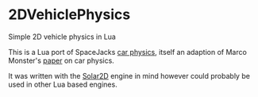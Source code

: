 # 2DVehiclePhysics
Simple 2D vehicle physics in Lua

This is a Lua port of SpaceJacks [car physics](https://github.com/spacejack/carphysics2d), itself an adaption of Marco Monster's [paper](https://asawicki.info/Mirror/Car%20Physics%20for%20Games/Car%20Physics%20for%20Games.html) on car physics.

It was written with the [Solar2D](https://solar2d.com/) engine in mind however could probably be used in other Lua based engines.

